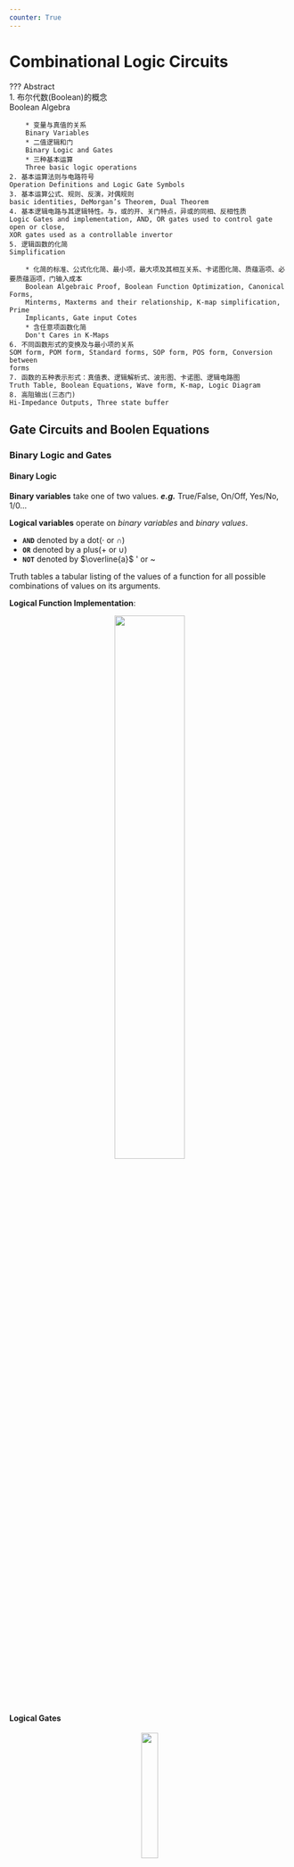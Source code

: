 ```yaml
---
counter: True  
---
```


# **Combinational Logic Circuits**

??? Abstract  
    1. 布尔代数(Boolean)的概念  
    Boolean Algebra   

        * 变量与真值的关系  
        Binary Variables  
        * 二值逻辑和门  
        Binary Logic and Gates
        * 三种基本运算  
        Three basic logic operations
    2. 基本运算法则与电路符号  
    Operation Definitions and Logic Gate Symbols
    3. 基本运算公式、规则、反演，对偶规则  
    basic identities, DeMorgan’s Theorem, Dual Theorem
    4. 基本逻辑电路与其逻辑特性。与，或的开、关门特点，异或的同相、反相性质    
    Logic Gates and implementation, AND, OR gates used to control gate open or close, 
    XOR gates used as a controllable invertor
    5. 逻辑函数的化简  
    Simplification

        * 化简的标准、公式化化简、最小项，最大项及其相互关系、卡诺图化简、质蕴涵项、必要质蕴涵项，门输入成本  
        Boolean Algebraic Proof, Boolean Function Optimization, Canonical Forms, 
        Minterms, Maxterms and their relationship, K-map simplification, Prime 
        Implicants, Gate input Cotes
        * 含任意项函数化简  
        Don't Cares in K-Maps
    6. 不同函数形式的变换及与最小项的关系    
    SOM form, POM form, Standard forms, SOP form, POS form, Conversion between 
    forms
    7. 函数的五种表示形式：真值表、逻辑解析式、波形图、卡诺图、逻辑电路图  
    Truth Table, Boolean Equations, Wave form, K-map, Logic Diagram
    8. 高阻输出(三态门)  
    Hi-Impedance Outputs, Three state buffer

## **Gate Circuits and Boolen Equations**

### **Binary Logic and Gates**

#### Binary Logic

**Binary variables** take one of two values. ***e.g.*** True/False, On/Off, Yes/No, 1/0...  

**Logical variables** operate on *binary variables* and *binary values*.  
 
* **`AND`** denoted by a dot($\cdot$ or $\cap$)  
* **`OR`** denoted by a plus(+ or $\cup$)  
* **`NOT`** denoted by $\overline{a}$ ' or ~  

Truth tables a tabular listing of the values of a function for all possible combinations of values on its arguments.  

**Logical Function Implementation**:  
<div align=center> <img src="https://s2.loli.net/2022/09/21/ajembUl5EJZYKVB.png" width = 50%/> </div>  

#### **Logical Gates**

<div align=center> <img src="https://s2.loli.net/2022/09/21/UGSpbogHJDCtw6Y.png" width = 24%/> </div>  

* PMOS / NMOS
    上面的是 PMOS, 下面是 NMOS.  PMOS 是 P 断 N 通, NMOS 是 N 断 P 通.  

![20220921112516](https://s2.loli.net/2022/09/21/A8mMPf93slIwQp2.png)  
详见 [ICS notes](http://note.hobbitqia.cc/ICS/ICS-3/#the-not-gateinverter)  

<u>***NAND/NOR*** 才是最基本的, 他们可以独立实现 ***OR AND NOT***.</u>   

!!! Question
    * 能不能把两个逻辑门的输出接在一起?(如 NAND 和 NOT 的输出)?   
    -> 可能一个输出是 1, 一个输出是 0. 短路, 芯片烧掉, 冒烟.  
    * 能不能把 NOT 门中变为 X 和 Y 两个输入分别对应 CMOS 和 NMOS?  
    ->不能. 当 X,Y=1,0 时上下都接通, 短路. 当 X,Y=0,1 时输出角处于 HZ(高阻态).   
    三态门允许器件输出这样的结果.  

**Logical Gate Symbols and Behavior**  

![20220922193356](https://s2.loli.net/2022/09/22/hE4oT8SAjmvHGs6.png)

**waveform behavior in time:**   

<div align=center> <img src="https://s2.loli.net/2022/09/22/S2yv7DOTUtJHGrc.png" width = 40%/> </div>  

!!! Note
    注意竖向关系. 结果在输入改变的时候改变. 最好用直尺铅笔画出竖向虚线.  

**Gate Delay**  
In actual physical gates, if one or more input changes causes the output to change, the output change does not occur instantaneously.    
The delay between an input change(s) and the resulting output change is the gate delay denoted by tG.   
很多时候我们会做 tradeoff, 使用更昂贵的器材来获得更小的 delay.  

!!! Note
    只有真值表是唯一, 确定的. 但公式, 原理图可以有多种形式.  

### **Boolen Algebra**

![[ppt16]](https://s2.loli.net/2022/09/22/2q9jhpVlHw3JdWQ.png)

(左右公式是对偶的)

**precedence**: parentheses > NOT > AND > OR   

The **dual** of an algebraic expression is obtained by interchanging + and · and interchanging 0’s and 1’s.   
对偶式可以用于函数化简.  
**注: 非不变!**  
**self-dual**: the dual expression = the original expression.  

??? Example "Boolean Algebraic Proofs 1"
    AB + A'C + BC = AB + A'C (Consensus Theorem)  
    Justification 1: 			1 . X = X  
    Justification 2: 			 
    X + X’ = 1  
    原式 = AB + A’C + ABC + A’BC 	X(Y + Z) = XY + XZ (Distributive Law)   
    = AB + ABC + A’C + A’BC  	X + Y = Y + X (Commutative Law)  
    = AB . 1 + ABC + A’C . 1 + A’C . B X . 1 = X, X . Y = Y  . X (Commutative Law)  
    = AB (1 + C) + A’C (1 + B)  X(Y + Z) = XY +XZ (Distributive Law)  
    = AB . 1 + A’C . 1 = AB + A’C	X . 1 = X      
    最好将每一步用的公式写出来    

??? Example "Boolean Algebraic Proofs 2"
    (X+Y)'Z + XY' = Y'(X+Z)
    原式 = X’ Y’ Z + X Y’ (A + B)’ = A’ . B’ (DeMorgan’s Law)  
    = Y’ X’ Z + Y’ X A . B = B . A (Commutative Law)  
    = Y’ (X’ Z + X)  A(B + C) = AB + AC (Distributive Law)  
    = Y’ (X’ + X)(Z + X) A + BC = (A + B)(A + C) (Distributive Law)  
    = Y’ . 1 . (Z + X)        A + A’ = 1
    = Y’ (X + Z)		1 . A = A, A + B = B + A (Commutative Law)  
    <u>**留意定理 15**</u>

??? Example "Boolean Algebraic Proofs 3"
    <div align=center> <img src="https://s2.loli.net/2022/09/22/BjRTKiAuZDbUqOn.png" width = 80%/> </div>   

**Complementing Functions**  
Use Demorgan's Theroem  

* interchange AND and OR operators.  
* complement each constant value and literal.  

!!! Note
    对比反函数和对偶函数.  

### **Canonical Forms**

任何逻辑函数, 可以写为 Sum of Minterms(SOM) or Product of Maxterms(POM).   

#### **Maxterm and Minterm**

* **Minterms**    
Minterms are ***AND*** terms with each variable present in either true or complemented form.(每个变量都会出现且只出现一次)  
n variables -> $2^n$ minterms  

* **Maxterms**  
Maxterms are ***OR*** terms with each variable present in either true or complemented form.(每个变量都会出现且只出现一次)  
n variables -> $2^n$ maxterms   

!!! Example
    |Index|Minterm|Maxterm|
    |:-|-|-|
    |0|$\overline x\ \overline y$|$x+y$|
    |1|$\overline x\ y$|$x+\overline y$|
    |2|$x\ \overline y$|$\overline x+y$|
    |3|$x\ y$|$\overline x+\overline y$|  

    The **index** is important for describing which variables in the terms are true and which are complemented.  
    index 就是对应使得 minterm = 1 的唯一的取值. ***e.g.*** index = 1 means only when x = 0, y = 1 then $\overline{x} y = 1$  
    maxterm 与 minterm 对偶, 所以 index 是使得 maxterm = 0 的唯一的取值.  
    如 index = 1, 则 minterm 里对应的字母应为原变量, maxterm 里的字母应为反变量.  
    Note that the **Standard Order** of variables: usually **alphabetically**.  

We find that $m_i = \overline{M_i}$.   

* We can implement any function by "ORing" the minterms corresponding to "1" entries in the function table. These are called the **minterms of the function**.   

    !!! Example "Minterm Function Example"
        <div align=center> <img src="https://s2.loli.net/2022/10/03/5bwIshKzpYTXyqc.png" width = 60%/> </div>   
        it can also be written as $\sum m(1,4,7) = \sum(1,4,7)$. 
* We can implement any function by "ANDing" the maxterms corresponding to "0" entries in the function table. These are called the **maxterms of the function**.   

    !!! Example "Maxterm Function Example"
        <div align=center> <img src="https://s2.loli.net/2022/10/03/3BMYe2q1naJ5Aro.png" width = 60%/> </div> 
        it can also be written as $\prod M(0, 2, 3, 5, 7) = \prod(0, 2, 3, 5, 7)$

#### **Canonical Forms**

* **Canonical Sum of Minterms**   
Boolen function -> Sum of Minterms: expand all terms first to explicitly list all minterms. Do this by "ANDing" any term missing a variable v with a term $(v+\overline{v})$.   

    !!! Example "$F=A+\overline{B} C$"
        F = A(B + B’)(C + C’) + (A + A’) B’ C   
        = ABC + ABC’ + AB’C + AB’C’ + AB’C + A’B’C  
        = ABC + ABC’ + AB’C + AB’C’ + A’B’C  
        = m7 + m6 + m5 + m4 + m1 = m1 + m4 + m5 + m6 + m7   

* **Canonical Product of Maxterms**  
The method for Maxterms is similar, just "ORing" terms missing variables v with a term equal $v\cdot \overline{v}$ then applying the distributive law.  

    !!! Example "$f(A,B,C)=A\overline C + BC+\overline A \overline B$"
        <div align=center> <img src="https://s2.loli.net/2022/10/03/Fx29YWlHMsjebiI.png" width = 60%/> </div> 

**Function Complements**  
The complement of a function expressed as a sum of minterms is constructed by selecting the minterms missing in the sum-of-minterms canonical forms.   
每一个 minterm 要么在函数里, 要么在其反函数里. 求函数的反函数, 只需要所有minterms 去掉原函数中存在的 minterms 即可.  

***e.g.*** $F(x,y,z)=\sum_m(1,3,5,7)$ then $\overline F(x,y,z) = \sum_m(0,2,4,6)$  
It also can be writed as $\overline F= \overline m_1 \cdot \overline m_3 \cdot \overline m_5 \cdot \overline m_7 = M_1 \cdot M_3 \cdot M_5 \cdot M_7=\prod _M(1,3,5,7)$    

!!! Note "Conversion between Forms"
    **Idea**: $F=\sum_m m_i$ while $\overline{F} = \sum_M M_i$  
    Maxterms 的求法不是很自然, 一般先求反函数的 Minterms 再将他们取反转为 Minterms.    
    
    * Find the function complement by swapping terms in the list with terms not in the list.  
    * Change from products to sums, or vice versa.  

    如上文的例子中  $F(x,y,z)=\sum_m(1,3,5,7), \overline{F}=\sum_m(0,2,4,6)$ 故 $F = \prod_M(0,2,4,6)$

**Standard Forms**  

* **Standard Sum-of-Products (SOP) form:** equations are written as an ***OR*** of ***AND*** terms.  
* **Standard Product-of-Sums (POS) form:** equations are written as an ***AND*** of ***OR*** terms

SOP and POS are **two-level** network of gates.  

* **SOP**  

    * The first level consists of n-input ***AND*** gates  
    * The second level is a single ***OR*** gate (with fewer than 2^n^ inputs)
    
!!! Info
    Standard Forms 用来做**电路实现**, 一般会进行 SOM POM 化简, 但会省略一些东西. 依然按照 Standard Order, 但每一项中不一定需要所有变量.  
    SOP POS 也被称为**两极函数**.  
    如 **SOP**: $ABD+\overline A \overline B C +B$, **POS**: $(A+B)\cdot  (A+\overline B+\overline C)\cdot  C$ 他们路径上最多只需要经过两个电路门, 这称为二级电路.  
    反观 $(AB+C)(A+C), AB\overline C+AC(A+B)$ 最多就需要经过三个电路门.
    
    * 为什么需要降低电路门的级数?   
    电路门有延迟, 经过的电路门越多延迟越大, 意味着最后电路做出来的计算机不易提高功率.  
    
!!! Example "$F = \overline A\overline  B C + A \overline B\overline  C + A\overline  B C + AB\overline C + ABC$"    
    F = A’ B’ C + A (B’ C’ + B C’ + B’ C + B C)  
      = A’ B’ C + A (B’ + B) (C’ + C)  
      = A’ B’ C + A.1.1  
      = A’ B’ C + A   
      = B’C + A

## **Circuit Optimization**

**Goal**: To obtain the simplest implementation for a given function.  

Distinct cost criteria we will use:  

* **Literal cost (L)**
* **Gate input cost (G)**
* **Gate input cost with NOTs (GN)**


### **Two-Level Optimization**

#### **Literal Cost**  

**literal** is a variable or its complement
**literal cost** is the number of literal appearances in a Boolean expression corresponding to the logic circuit diagram.  

***e.g.***  

* $F=BD+A\overline BC+ A\overline C\overline D$ its L=8  
* $F=BD+A\overline BC+ A\overline B\overline D + AB\overline C$ its L=11  

#### **Gate Input Cost**  

**Gate input costs** is the number of inputs to the gates in the implementation corresponding exactly to the given equation or equations. (G - inverters not counted, GN - inverters counted)   

For SOP and POS equations: 

* all literal appearances(L)  
* the number of terms **excluding single literal terms**, (G).  
    ***e.g.*** for A+BC its L=3 while G=1
* optionally, the number of **distinct complemented** single literals(GN).

***e.g.***   

* $F=BD +A\overline BC+A\overline C\overline D$  G=8(L)+3=11, GN=11+3=14.   
* $F=BD+A\overline BC+A\overline B\overline D+AB\overline C$ G=11+4=15, GN=15+3(only BCD)=18.  

!!! Example "Cost Criteria"
    <div align=center> <img src="https://s2.loli.net/2022/10/03/BopLzFutqDsecEX.png" width = 60%/> </div>  
    <div align=center> <img src="https://s2.loli.net/2022/10/03/LxDl5t7OEsAMcyG.png" width = 60%/> </div>  


When do we stop trying to reduce the cost?    
Do we know when we have a minimum cost?  

### **Map Manipulation**

**Karnaugh maps(K-map)**   

* A **K-map** is a collection of squares
Each square represents a minterm
* The collection of squares is a graphical representation of a Boolean function
* <u>**Adjacent squares differ in the value of one variable**</u>
* Alternative algebraic expressions for the same function are derived by recognizing patterns of squares

The **K-map** can be viewed as

* A reorganized version of the truth table
* A topologically-warped Venn diagram as used to visualize sets in algebra of sets

#### **Two-Variable Maps**

<div align=center> <img src="https://s2.loli.net/2022/10/03/RChyGE9j1mqPwAt.png" width = 65%/> </div>  

!!! Example
    |F=x+y|y=0|y=1|
    |:-|-|-|
    |x=0|0|1|
    |x=1|1|1|

    For function F(x,y), the two adjacent cells containing 1’s can be combined using the Minimization Theorem:  
    $F(x,y)=(x \ \overline y + x\ y ) + (x\ y + \overline x \ y) = x + y$

#### **Three-Variable Maps**

<div align=center> <img src="https://s2.loli.net/2022/10/03/EnfTO5gNH8Qcd4b.png" width = 65%/> </div>  

!!! Note
    注意列, <u>**要按照Gray codes的顺序排列, 即相邻两列只相差一位.**</u>  因此列标号为  00 01 11 10.  
    相邻两个小方格都只有一个变量不同.  
    可以卷起来, 即最左边一列和最右边一列

**Alternatie Map Labeling**   

<div align=center> <img src="https://s2.loli.net/2022/10/03/Ug2IQvm4Nr8beKH.png" width = 70%/> </div>  

!!! Example  
    <div align=center> <img src="https://s2.loli.net/2022/10/03/TbSH5VXt4GsWlun.png" width = 40%/> </div>  

    * 注意到 3 2 格都是 1, 因此 $\bar xy\bar z + \bar x y z = \bar xy$, 没有变化的变量可以保留, 变化了的变量可以消掉. 同理 4 5 格可化为 $x \bar y$   
    * 3 7 格: $yz$; 6 7格: $x y$; 4 6 格$: x\bar z$

**Combining Squares**

可以画 2^n^ 大小的方形格(即一次要包括 2^n^ 个小方格)  
For 3-variable **K-Map**:  

* One square represents a minterm with three variables  
* Two adjacent squares represent a product term with two variables  
* Four “adjacent” terms represent a product term with one variable  
* Eight “adjacent” terms is the function of all ones (no variables) = 1.  

!!! Example
    <div align=center> <img src="https://s2.loli.net/2022/10/03/pIQUXs6yvECDV9i.png" width = 75%/> </div>  

!!! Warning

    * 格雷码!  
    * 两侧可以卷起来  
    <div align=center> <img src="https://s2.loli.net/2022/10/03/xg2H4KbfnVNdePm.png" width = 15%/> </div>

<u>**化简思路: 用最大的最少的圈把所有的 1 圈完.(圈与圈之间可以有交叉)**</u>  
一定是 SOP

!!! Example
    <div align=center> <img src="https://s2.loli.net/2022/10/03/BM6bUjXRgCdixQJ.png" width = 60%/> </div>  
    

#### **Four Variable Maps** 

<div align=center> <img src="https://s2.loli.net/2022/10/03/1DsdvOBNXRCH5Uu.png" width = 75%/> </div>  

!!! Note
    注意四个角也可以卷(0 2 8 10 -> $\overline X \ \overline Z$)

!!! Example
    <div align=center> <img src="https://s2.loli.net/2022/10/03/FSBqMjN1vdlYZX6.png" width = 60%/> </div> 
    F = XZ + X'Z'  
    化简结果不唯一

#### **Don't Cares(无关项) in K-Maps**

By placing “don't cares” (an “x” entry) in the function table or map, the cost of the logic circuit may be lowered.  
如我们把 BCD 码作为输入, 有效数字 0 - 9, 如果那么 9 以上的输入组合我们不在乎输出结果, 称为无关项, 在卡诺图上画 x.    

!!! Example "BCD 5 or More"
    ![20221003112411](https://s2.loli.net/2022/10/03/jVG9YAaHBtXiT3o.png)  
    X 可圈可不圈!  

!!! Example
    Find the optimum POS solution: $F(A,B,C,D)=\sum\limits_m(3,9,11,12,13,14,15)+\sum d(1,4,6)$  
    Hint: Use $\overline F$ and complement it to get the result.  
    ans:
    F' = B' D' + A' B   (求 F' 时在卡诺图中圈空格，而不是 1)
    F = (B + D)(A + B')  

#### Systematic Simplification

* A **Prime Implicant**(质蕴含项) is a product term obtained by combining the maximum possible number of adjacent squares in the map into a rectangle with the number of squares a power of 2.  
* A prime implicant is called an **Essential Prime Implicant**(必要质蕴涵项) if it is the only prime implicant that covers (includes) one or more minterms.  

质蕴涵项是对某个 "1" 而言包括它的最大方形。对某个 "1" 而言如果它的质蕴涵项只有一个，那么它是必要的。

1. Find All Prime Implicants
2. Find Essential ones
3. 处理剩下的 1 

!!! Example
    <div align=center> <img src="https://s2.loli.net/2022/10/12/jwUZ2OLRBdvQ7EN.png" width = 60%/> </div>   
    哪些 1 只被一个质蕴含圈包围，那么他一定是必要质蕴涵项 

!!! Example
    Find all prime implicants for:  
    $G(A,B,C,D)=\sum\limits_m(0,2,3,4,7,12,13,14,15)$  
    Hint: There are *seven* prime implicants!  
    
    Prime Implicants are AB, B C' D', A' C' D', A' B' D', A' B' C, A' C D, B C D. ony AB Essential.   

### Multi-Level Circuit Optimization

两级门的延迟低，但 cost 高。

!!! Example "Transformation Examples"
    <div align=center> <img src="https://s2.loli.net/2022/10/12/gkWVdo1bscBQaJU.png" width = 60%/> </div>    

#### **Integrated Circuits**

集成电路

* **Integrated circuit** (informally, a **“chip”**) is a semiconductor crystal (most often silicon) containing the electronic components for the digital gates and storage elements which are interconnected on the chip.   
* **Terminology** - Levels of chip integration

    * *SSI (small-scale integrated)* - fewer than 10 gates
    * *MSI (medium-scale integrated)* - 10 to 100 gates
    * *LSI (large-scale  integrated)* - 100 to  thousands of gates
    * *VLSI (very large-scale integrated)* - thousands to 100s of millions of gates

* **Technology Parameters**

    * **Fan-in 扇入系数** – the number of inputs available on a gate  
    一个门的输入端的上限  
    理想情况一个门的输入可以接无数个门的输入，但实际上因为每一个门的输入端都会花费一些电流，而门输出的电流是有限的，从集成电路本身会要求一个门的输出最多能拉多少门的输入。
    * **Fan-out 扇出系数** – the number of standard loads driven by a gate output  
        一个门的输出带了很多门的输入？（像火车头带了很多车厢）  
        一个门的输出不能接到太多门的输入上去，一般会用 buffer 做缓冲  
        
        * ***e.g.*** 1 standard load equals the load contributed by the input of 1 inverter.  
        * **Transition time** - the time required for the gate output to change from H to L, $t_{HL}$, or from L to H, $t_{LH}$  
        带的门越多，上升时间就越多。
        我们会限制过渡时间，设置 maximum fan-out 
    * **Logic Levels** – the signal value ranges for 1 and 0 on the inputs and 1 and 0 on the outputs (see Figure 1-1)
    * **Noise Margin** – the maximum external noise voltage superimposed on a normal input value that will not cause an undesirable change in the circuit output
    * **Cost for a gate** - a measure of the contribution by the gate to the cost of the integrated circuit  
    Ignoring the wiring area, the gate area is roughly proportional to the gate input count.  
    * **Propagation Delay** – The time required for a change in the value of a signal to propagate from an input to an output
    * **Power Dissipation** – the amount of power drawn from the power supply and consumed by the gate

#### **Propagation Delay**  

Delay is usually measured at the 50% point with respect to the H and L output voltage levels.  
High-to-low ($t_{PHL}$) and low-to-high ($t_{PLH}$) output signal changes may have different propagation delays.  
注意 HL/PL 指的是**输出端**的时间变化。

<div align=center> <img src="https://s2.loli.net/2022/10/12/IkTbnZLFaNsQwHo.png" width = 70%/> </div>

!!! Info
    如果这里有 n 个非门串联
    <div align=center> <img src="https://s2.loli.net/2022/10/12/JqhgFX27lBLybRE.png" width = 50%/> </div>    

    计算 $t_{PHL}$ 需要 $t_{3PHL} + t_{2PLH} + t_{1PHL}$  
    从结果倒推  
    如果只求 $t_{pd}$ 只需要把每级的 $t_{pd}$ 相加即可。

* **Delay Mode**  

    * **Transport delay** - a change in the output in response to a change on the inputs occurs after a fixed specified delay  
    输出整体往后移
    * **Inertial delay** - similar to transport delay, except that if the input changes such that the output is to change twice in a time interval less than the **rejection time**, the output changes do not occur. Models typical electronic circuit behavior, namely, rejects narrow “pulses” on the outputs
    除了输出往后移，在惯性延迟下，很窄的脉冲（小于 rejection time）会被消除掉。    

        !!! Example
            <div align=center> <img src="https://s2.loli.net/2022/10/12/1dnoCxS5yBg7pEZ.png" width = 70%/> </div>   
            蓝线表明 propagation time, 黑线表明 rejection time.  
            因此 ab de 这个脉冲被吃掉

* **Circuit Delay**

    !!! Example
        <div align=center> <img src="https://s2.loli.net/2022/10/12/vrIXatGhkVwTgsS.png" width = 70%/> </div>   

        * 最开始 S 由 0->1 后 0.9s Y 从 0->1 
        * S 从 1->0 后下方的与门 0.4s 后会从 1->0, 但上方的与门 0.6s 后才会从 0->1. 但 0.9s 后 Y 才会 1->0, 此后再过 0.2s(共 1.1s) 后 Y 从 0-> 1.  
        这里 Y 出现了一个小尖峰，我们称之为电路产生的**冒险**。  
        S 的两条路径我们发现延迟不同，这种我们称之为电路中的**竞争**。

* Fan-out and Delay  
The fan-out loading a gate’s output affects the gate’s propagation delay。  
**SL**(Standard Load): 以非门为标准。带一个非门需要...的负载

    !!! Example
        One realistic equation for tpd  for a NAND gate with 4 inputs is: $t_{pd} = 0.07 + 0.021 SL$ ns
        SL is the number of standard loads the gate is driving, **i. e.**, its fan-out in standard loads
        For SL = 4.5, tpd = 0.165 ns  
        由工艺程度+负载情况决定  

* Cost/Performance Tradeoffs  

    !!! Example
        NAND gate G with 20 standard loads on its output has a delay of 0.45 ns and has a normalized cost of 2.0.  
        A buffer H has a normalized cost of 1.5. The NAND gate driving the buffer with 20 standard loads gives a total delay of 0.33 ns  
        1. The cost of this portion of the circuit cannot be more than 2.5
        2. The delay of this portion of the circuit cannot be more than 0.40 ns
        3. The delay of this portion of the circuit must be less than 0.40 ns and the cost less than 3.0

        ans:
        1. No buffer  
        2. Use buffer  
        3. Irrelevant - buffer needed to satisfy delay constraint, but cannot satisfy cost constraint.

## Additional Gates and Circuits

### Other Gate Types

Why?

* Implementation feasibility and low cost
* Power in implementing Boolean functions
* Convenient conceptual representation

Gate classifications

* **Primitive gate** - a gate that can be described using a single primitive operation type (AND or OR) plus an optional inversion(s).
* **Complex gate** - a gate that requires more than one primitive operation type for its description

### **Primitive gate**

#### Buffer  

<div align=center> <img src="https://s2.loli.net/2022/10/12/AwQ6U9eyPaKthMF.png" width = 40%/> </div>

没有逻辑功能，但有很强的带负载的能力，能够拉高电平，降低传输延迟。

#### NAND

<div align=center> <img src="https://s2.loli.net/2022/10/12/5TbIg9RKjenUcLP.png" width = 40%/> </div>   

与非也可以认为是*先非后或* $F=\overline{X} + \overline{Y} + \overline{Z}$  
A NAND gate with one input degenerates to an inverter.  
**Universal gate** - a gate type that can implement any Boolean function. 
最高效

我们一般不使用与非门做逻辑运算，因为他不满足交换、结合律。一般在最后把与或非转为用与非实现。

#### NOR

<div align=center> <img src="https://s2.loli.net/2022/10/12/TxeLnW2r5EaOsMJ.png" width = 40%/> </div>   

也可以利用 De Morgan 变为 先非后与，其他同与非。

### **Complex gate**

#### Exclusive OR/ Exclusive NOR

eXclusive OR(XOR) and XNORs gate  

* **Definitions**:  

    * $X\oplus Y = X\ \overline Y +\overline X \ Y$  
    * $\overline {X\oplus Y} = X\ \overline Y +\overline X \ Y$  
* the XNOR function also known as the **equivalence function**, denoted by the operator '$\equiv$'.  
* 重要公式（要记）

<div align=center> <img src="https://s2.loli.net/2022/10/12/u7BxMSDkIX9lRO3.png" width = 60%/>(第一行 & 最后一行很重要)</div> 

* 严格来说，只有两变量的异或。对于多于两个输入的，我们用奇函数/偶函数代替。  
对于三变量的异或 $X\oplus Y = \overline X \ \overline Y \ Z + \overline X \ Y \overline Z + X \ \overline Y \ \overline Z + X\ Y\ Z$
卡诺图无法再化简

    ||1||1|
    |:-|-|-|-|
    |1||1||

    我们称它为奇函数，因为 minterm 里 1 的个数($=\sum m(1(001),2(010),4(100),7(111))$)为奇数。其反函数为偶函数。

* Symbol  
注意 bubble 泡泡(表示 inverter)  

<div align=center> <img src="https://s2.loli.net/2022/10/12/Sx7NTGlRaE2XPJV.png" width = 30%/> </div>   

* Implementation  
<div align=center> <img src="https://s2.loli.net/2022/10/12/rqXujFsYytKmDvw.png" width = 70%/> </div>  
下面的实现需要 $4\times 4=16$ 个晶体管。但实际中最简单只需要 10 个晶体管，就可以构造出 XOR 门。

#### Odd and Even Functions

* The 1s of an **odd function** correspond to minterms having an index with an odd number of 1s.  
* The 1s of an **even function** correspond to minterms having an index with an even number of 1s.  

!!! Example
    xor 都是奇函数.  
    如 $F=(X\oplus Y)\oplus Z \\ F=(W\oplus X)\oplus (Y\oplus Z)$  

* Parity Generators and Checkers
奇偶校验：传输若干个数据位，增加一个数据位，用来表示数据位的奇偶性。输入和输出端的奇偶位应该相同。  

    !!! Example
        <div align=center> <img src="https://s2.loli.net/2022/10/14/PQxubZShkz2MnHl.png" width = 70%/> </div>  

#### Hi-Impedance Outputs  

高阻输出  

**Three-state** logic adds a third logic value, Hi-Impedance (Hi-Z), giving three states: **0, 1, and Hi-Z** on the outputs.   
有条件情况下允许门的输出接在一起。  

* 3-State Buffer
<div align=center> <img src="https://s2.loli.net/2022/10/12/c3V8MaJdS7ZqPTX.png" width = 30%/> </div> 

* Resolving 3-State Values on a  Connection  
把两个三态门的输出接在一起：  
*Resolution Table*  

|B1|B0|OUT|
|:-|-|-|
|0|Hi-Z|0|
|1|Hi-Z|1|
|Hi-Z|0|0|
|Hi-Z|1|1|
|Hi-Z|Hi-Z|Hi-Z|

!!! Info
    不允许同时两个门同时输出有效输出！否则可能产生大电流损坏电路。  
    因此对于 n 个三态门，共 2n+1 种有效组合。

* 3-State Logic Circuit   
<div align=center> <img src="https://s2.loli.net/2022/10/14/G1kNOIvxcKBg4M7.png" width = 65%/>此时，两个三态门不会同时输出有效输出。</div>  

#### More Complex Gates 

The remaining complex gates are SOP or POS structures with and without an output inverter.  

* A - AND
* O - OR
* I  - Inverter
Numbers of inputs on first-level “gates” or directly to second-level “gates”  

***e.g.*** AOI(AND-OR-Invert), 2-2-1 AO means 2-input ANDS driving an OR with one additional OR input.  
